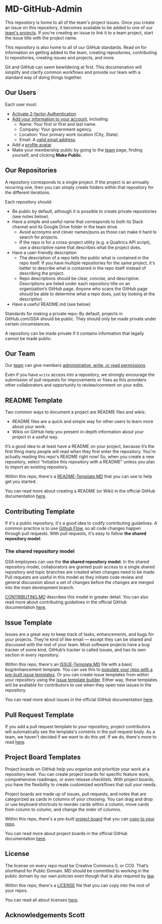 # MD-GitHub-Admin
This repository is home to all of the team's project issues. Once you create an issue on this repository, it becomes available to be added to one of our [team's projects](https://github.com/orgs/GSA/teams/ogp-evidence-and-analysis/projects). If you're creating an issue to link it to a team project, start the issue title with the project name.

This repository is also home to all of our GitHub standards. Read on for information on getting added to the team, creating repositories, contributing to repositories, creating issues and projects, and more.


Git and GitHub can seem bewildering at first. This documenation will simplify and clarify common workflows and provide our team with a standard way of doing things together.

## Our Users
Each user must: 
 - [Activate 2-factor Authentication](https://blog.github.com/2013-09-03-two-factor-authentication/)
 - [Add your information to your account](https://github.com/settings/profile), including:
   - Name: Your first or first and last name.
   - Company: Your government agency.
   - Location: Your primary work location (City, State).
   - Email: A [valid email address](https://help.github.com/articles/verifying-your-email-address/).
 - Add a [profile avatar](https://help.github.com/articles/setting-your-profile-picture/)
 - Make your membership public by going to the [team](https://github.com/orgs/GSA/teams/ogp-evidence-and-analysis) page, finding yourself, and clicking **Make Public**.
 
## Our Repositories
A repository corresponds to a single project. If the project is an annually recurring one, then you can simply create folders within that repository for the different iterations.

Each repository should:
 - Be public by default, although it is possible to create private repositories (see notes below).
 - Have a simple and useful name that corresponds to both its Slack channel and its Google Drive folder in the team drive.
    - Avoid acronyms and clever names/puns as those can make it hard to search for projects.
    - If the repo is for a cross-project utility (e.g. a Qualtrics API script), use a descriptive name that describes what the project does.
 - Have a user-friendly description
    - The description of a repo tells the public what is contained in the repo itself. If you have multiple repositories for the same project, it's better to describe what is contained in the repo itself instead of describing the project.
    - Repo descriptions should be clear, concise, and descriptive. Descriptions are listed under each repository title on an organization’s GitHub page. Anyone who scans the GitHub page should be able to determine what a repo does, just by looking at the description
 - Have a useful README.md (see below)

Standards for making a private repo:
By default, projects in GitHub.com/GSA should be public. They should only be made private under certain circumstances.

A repository can be made private if it contains information that legally cannot be made public.

## Our Team
Our [team](https://github.com/orgs/GSA/teams/ogp-evidence-and-analysis) can give members [administrative, write, or read permissions](https://help.github.com/articles/managing-access-to-your-organization-s-repositories/). 

Even if you have `write` access into a repository, we strongly encourage the submission of pull requests for improvements or fixes as this providers other collaborators and opportunity to review/comment on your edits.

## README Template
Two common ways to document a project are README files and wikis:
 - README files are a quick and simple way for other users to learn more about your work.
 - Wikis on GitHub help you present in-depth information about your project in a useful way.

It’s a good idea to at least have a README on your project, because it’s the first thing many people will read when they first enter the repository. You're actually reading this repo's README right now! So, when you create a new repository, select “Initialize this repository with a README” unless you plan to import an existing repository.

Within this repo, there's a [README-Template.MD](https://github.com/GSA/MD-GitHub-Admin/blob/master/README-Template.md) that you can use to help get you started.

You can read more about creating a README (or Wiki) in the official GitHub documentation [here](https://guides.github.com/features/wikis/).

## Contributing Template
If it's a public repository, it's a good idea to codify contributing guidelines. A common practice is to use [Github Flow](https://guides.github.com/introduction/flow/index.html), so all code changes happen through pull requests. With pull requests, it's easy to follow **the shared repository model**.

### The shared repository model
GSA employees can use the **the shared repository model**. In the shared repository model, collaborators are granted push access to a single shared repository and topic branches are created when changes need to be made. Pull requests are useful in this model as they initiate code review and general discussion about a set of changes before the changes are merged into the main development branch.

[CONTRIBUTING.MD](https://github.com/GSA/MD-GitHub-Admin/blob/master/CONTRIBUTING.MD) describes this model in greater detail. You can also read more about contributing guidelines in the official GitHub documentation [here](https://help.github.com/articles/setting-guidelines-for-repository-contributors/).

## Issue Template
Issues are a great way to keep track of tasks, enhancements, and bugs for your projects. They’re kind of like email — except they can be shared and discussed with the rest of your team. Most software projects have a bug tracker of some kind. GitHub’s tracker is called Issues, and has its own section in every repository.

Within this repo, there's an [ISSUE-Template.MD](https://github.com/GSA/MD-GitHub-Admin/blob/master/ISSUE-Template.md) file with a basic bug/enhancement template. You can use this to [populate your repo with a pre-built issue templates](https://help.github.com/articles/creating-issue-templates-for-your-repository/). Or you can create issue templates from within your repository using the [issue template builder](https://help.github.com/articles/about-issue-and-pull-request-templates/). Either way, these templates will be available for contributors to use when they open new issues in the repository.

You can read more about issues in the official GitHub documentation [here](https://guides.github.com/features/issues/).

## Pull Request Template
If you add a pull request template to your repository, project contributors will automatically see the template's contents in the pull request body. As a team, we haven't decided if we want to do this yet. If we do, there's more to read [here](https://help.github.com/articles/creating-a-pull-request-template-for-your-repository/).

## Project Board Templates
Project boards on GitHub help you organize and prioritize your work at a repository level. You can create project boards for specific feature work, comprehensive roadmaps, or even release checklists. With project boards, you have the flexibility to create customized workflows that suit your needs.

Project boards are made up of issues, pull requests, and notes that are categorized as cards in columns of your choosing. You can drag and drop or use keyboard shortcuts to reorder cards within a column, move cards from column to column, and change the order of columns.

Within this repo, there's a pre-built [project board](https://github.com/GSA/MD-GitHub-Admin/projects) that you can [copy to your repo](https://blog.github.com/2018-05-01-creating-new-boards-with-project-templates/).

You can read more about project boards in the official GitHub documentation [here](https://help.github.com/articles/about-project-boards/).

## License
The license on every repo must be Creative Commons 0, or CC0. That’s shorthand for Public Domain. MD should be committed to working in the public domain by our own policies even though that is also required by [law](https://www.usa.gov/government-works). 

Within this repo, there's a [LICENSE](https://github.com/GSA/MD-GitHub-Admin/blob/master/LICENSE) file that you can copy into the root of your repos.

You can read all about licenses [here](https://help.github.com/articles/licensing-a-repository/).

## Acknowledgements Scott

